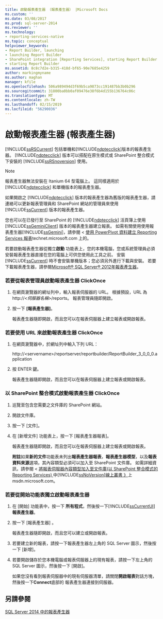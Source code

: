 ```yaml
---
title: 啟動報表產生器 （報表產生器） |Microsoft Docs
ms.custom: ''
ms.date: 03/08/2017
ms.prod: sql-server-2014
ms.reviewer: ''
ms.technology:
- reporting-services-native
ms.topic: conceptual
helpviewer_keywords:
- Report Builder, launching
- launching Report Builder
- SharePoint integration [Reporting Services], starting Report Builder
- starting Report Builder
ms.assetid: 8c8c7d2e-b315-418d-bf65-90e7685e4259
author: markingmyname
ms.author: maghan
manager: kfile
ms.openlocfilehash: 506a989494d3f69b5ca9873cc191487bb3b0b296
ms.sourcegitcommit: 31800ba0bb0af09476e38f6b4d155b136764c06c
ms.translationtype: MT
ms.contentlocale: zh-TW
ms.lasthandoff: 02/15/2019
ms.locfileid: "56290036"
---
```

# <a name="start-report-builder-report-builder"></a>啟動報表產生器 (報表產生器)
  [!INCLUDE[ssRSCurrent](../../includes/ssrscurrent-md.md)] 包括單機和[!INCLUDE[ndptecclick](../../includes/ndptecclick-md.md)]版本的報表產生器。 [!INCLUDE[ndptecclick](../../includes/ndptecclick-md.md)] 版本可以搭配在原生模式或 SharePoint 整合模式下安裝的 [!INCLUDE[ssRSnoversion](../../includes/ssrsnoversion-md.md)] 使用。  
  
> [!NOTE]  
>  報表產生器無法安裝在 Itanium 64 型電腦上。 這同樣適用於 [!INCLUDE[ndptecclick](../../includes/ndptecclick-md.md)] 和單機版本的報表產生器。  
  
 如果開啟之 [!INCLUDE[ndptecclick](../../includes/ndptecclick-md.md)] 版本的報表產生器為舊版的報表產生器，請連絡可以更新報表管理員和 SharePoint 網站的管理員來使用 [!INCLUDE[ssCurrent](../../includes/sscurrent-md.md)] 版本的報表產生器。  
  
 您也可以在已發行至 SharePoint 的 [!INCLUDE[ndptecclick](../../includes/ndptecclick-md.md)] 活頁簿上使用 [!INCLUDE[ssGeminiClient](../../includes/ssgeminiclient-md.md)] 版本的報表產生器建立報表。 如需有關使用使用報表產生器[!INCLUDE[ssGemini](../../includes/ssgemini-md.md)]，請參閱 <<c2> [ 使用 PowerPivot 資料建立 Reporting Services 報表](https://go.microsoft.com/fwlink/?LinkId=185238)technet.microsoft.com 上的。  
  
 若要啟動報表產生器從獨立**啟動** 功能表上，您的本機電腦，您或系統管理員必須安裝報表產生器直接在您的電腦上可供您使用此工具之前。 安裝 [!INCLUDE[ssCurrent](../../includes/sscurrent-md.md)] 時不會安裝單機版本；您必須另外進行下載與安裝。 若要下載報表產生器，請參閱[Microsoft® SQL Server® 2012年報表產生器](https://go.microsoft.com/fwlink/?LinkId=401502)。  
  
### <a name="to-start-report-builder-clickonce-from-report-manager"></a>若要從報表管理員啟動報表產生器 ClickOnce  
  
1.  在網頁瀏覽器的網址列中，輸入報表伺服器的 URL。 根據預設，URL 為 http://\<*伺服器名稱*>/reports。 報表管理員隨即開啟。  
  
2.  按一下 **[報表產生器]**。  
  
     報表產生器隨即開啟，而且您可以在報表伺服器上建立報表或開啟報表。  
  
### <a name="to-start-report-builder-clickonce-using-a-url"></a>若要使用 URL 來啟動報表產生器 ClickOnce  
  
1.  在網頁瀏覽器中，於網址列中輸入下列 URL：  
  
     http://\<servername>/reportserver/reportbuilder/ReportBuilder_3_0_0_0.application  
  
2.  按 ENTER 鍵。  
  
     報表產生器隨即開啟，而且您可以在報表伺服器上建立報表或開啟報表。  
  
### <a name="to-start-report-builder-clickonce-in-sharepoint-integrated-mode"></a>以 SharePoint 整合模式啟動報表產生器 ClickOnce  
  
1.  巡覽至包含您需要之文件庫的 SharePoint 網站。  
  
2.  開啟文件庫。  
  
3.  按一下 [文件]。  
  
4.  在 [新增文件] 功能表上，按一下 [報表產生器報表]。  
  
     報表產生器隨即開啟，而且您可以在報表伺服器上建立報表或開啟報表。  
  
     **附註**如果**新的文件**功能表未列出**報表產生器報表**，**報表產生器模型**，以及**報表資料來源**選項，其內容類型必須可以加入至 SharePoint 文件庫。 如需詳細資訊，請參閱 <<c0> [ 將報表伺服器內容類型加入至文件庫&#40;以 SharePoint 整合模式的 Reporting Services&#41; ](../add-reporting-services-content-types-to-a-sharepoint-library.md)中[!INCLUDE[ssNoVersion](../../includes/ssnoversion-md.md)][線上叢書 》](https://go.microsoft.com/fwlink/?LinkId=154888)上msdn.microsoft.com。</c0>  
  
### <a name="to-start-report-builder-stand-alone-from-the-start-menu"></a>若要從開始功能表獨立啟動報表產生器  
  
1.  在 [開始] 功能表中，按一下 **所有程式**，然後按一下[!INCLUDE[ssCurrentUI](../../includes/sscurrentui-md.md)]**報表產生器**。  
  
2.  按一下 [報表產生器]  。  
  
     報表產生器隨即開啟，而且您可以建立或開啟報表。  
  
3.  若要建立新的報表，請按一下報表產生器左上角的 SQL Server 圖示，然後按一下 [新增]。  
  
4.  若要開啟儲存於您本機電腦或報表伺服器上的現有報表，請按一下左上角的 SQL Server 圖示，然後按一下 [開啟]。  
  
     如果您沒有看到報表伺服器中的現有伺服器清單，請關閉**開啟報表**對話方塊，然後按一下**Connect**底部的 報表產生器連接到伺服器。  
  
## <a name="see-also"></a>另請參閱  
 [SQL Server 2014 中的報表產生器](report-builder-in-sql-server-2016.md)  
  
  
